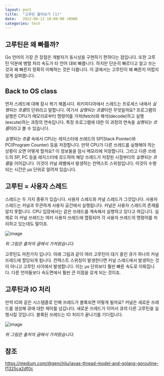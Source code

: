 ```yaml
---
layout: post
title:  "고루틴 톺아보기 (1)"
date:   2022-06-12 18:00:00 +0900
categories: tech 
---
```

## 고루틴은 왜 빠를까?
Go 언어의 가장 큰 장점은 개발자가 동시성을 구현하기 편하다는 점입니다. 또한 고루틴 덕분에 병렬 처리 속도가 타 언어 대비 빠릅니다. 하지만 단순히 빠르다고 알고 쓰는 것과 왜 빠른지 정확히 이해하는 것은 다릅니다. 이 글에서는 고루틴이 왜 빠른지 어렵지 않게 살펴봅니다.

## Back to OS class
먼저 스레드에 대해 잠시 복기 해봅시다. 위키피디아에서 스레드는 프로세스 내에서 *실행되는 흐름*의 단위라고 말합니다. 여기서 *실행되는 흐름*이란 무엇일까요? 프로그램의 실행은 CPU가 메모리로부터 명령어를 가져(fetch)와 해석(decode)하고 실행(excute)하는 과정의 연속입니다. 특정 프로그램에 대한 이 과정의 연속을 *실행되는 흐름*이라고 볼 수 있습니다.

*실행되는 흐름* 속에서 CPU는 레지스터에 쓰레드의 SP(Stack Pointer)와 PC(Program Counter) 등을 저장합니다. 만약 CPU가 다른 쓰레드를 실행해야 하는 상황이 오면 어떻게 할까요? 이 정보들을 잠시 메모리에 저장합니다. 그리고 다른 쓰레드의 SP, PC 등을 레지스터에 로드하여 해당 쓰레드가 저장된 시점부터의 *실행되는 흐름*을 이어갑니다. 이것이 커널 레벨에서 발생하는 컨텍스트 스위칭입니다. 이것이 수행되는 시간은 μs 단위로 알려져 있습니다.

## 고루틴 = 사용자 스레드
스레드는 두 가지 종류가 있습니다. 사용자 스레드와 커널 스레드가 그것입니다. 사용자 스레드는 커널과 무관하게 사용자 공간에서 실행됩니다. 커널은 사용자 스레드의 존재를 알지 못합니다. CPU 입장에서는 같은 쓰레드를 계속해서 실행하고 있다고 여깁니다. 실제로 이 커널 쓰레드는 여러 사용자 쓰레드에 맵핑되어 각 사용자 쓰레드의 명령어를 처리하고 있는데도 말이죠.

![image](https://user-images.githubusercontent.com/3898834/178537185-4870bfc7-1e96-4501-bf50-0577950625ac.png)

*위 그림은 출처의 글에서 가져왔습니다.*

고루틴도 마찬가지 입니다. 아래 그림과 같이 여러 고루틴이 대기 중인 큐가 하나의 커널 쓰레드에 할당되게 됩니다. 컨텍스트 스위칭이 발생한다면 커널 스레드에서 발생하는 것이 아니고 고루틴 사이에서 발생합니다. 이는 μs 단위보다 훨씬 빠른 속도로 이뤄집니다. 다른 언어들보다 속도면에서 훨씬 큰 이점을 갖게 되는 것이죠.

## 고루틴과 IO 처리
만약 IO와 같은 시스템콜로 인해 쓰레드가 블록되면 어떻게 될까요? 커널은 새로운 쓰레드를 생성해 큐에 대한 제어를 넘깁니다. 새로운 쓰레드가 이어서 큐의 다른 고루틴을 실행시킬 것입니다. 블록된 쓰레드는 IO 처리가 끝나기를 기다립니다.

![image](https://user-images.githubusercontent.com/3898834/178539265-19c789de-68d3-4f56-9700-39e67b39f63f.png)

*위 그림은 출처의 글에서 가져왔습니다.*

## 참조
https://medium.com/@genchilu/javas-thread-model-and-golang-goroutine-f1325ca2df0c
